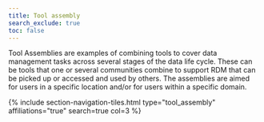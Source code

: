 ```yaml
---
title: Tool assembly
search_exclude: true
toc: false
---
```


Tool Assemblies are examples of combining  tools to cover data management tasks across several stages of the data life cycle. These can be tools that one or several communities combine to support RDM that can be picked up or accessed and used by others. The assemblies are aimed for users in a specific location and/or for users within a specific domain.

{% include section-navigation-tiles.html type="tool_assembly" affiliations="true" search=true col=3 %}